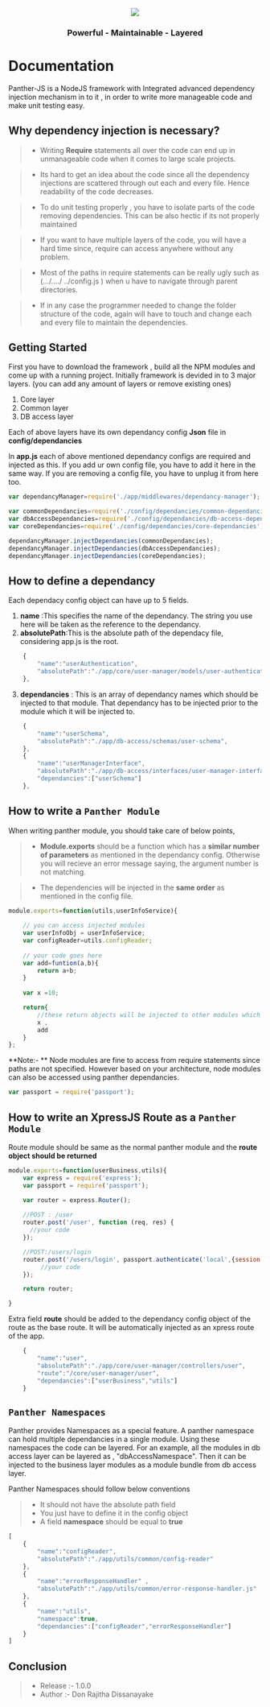 <p align="center">
  <img src="https://raw.githubusercontent.com/donspace/panther/master/logo.jpg" />
</p>


 <center> <h3> Powerful - Maintainable - Layered </h3> </center>

Documentation
=============
Panther-JS is a NodeJS framework with Integrated advanced dependency injection mechanism in to it , in order to write more manageable code and make unit testing easy.

Why dependency injection is necessary? 
-------------------------------------------
> - Writing **Require** statements all over the code can end up in unmanageable code when it comes to large scale projects. 

> - Its hard to get an idea about the code since all the dependency injections are scattered through out each and every file. Hence readability of the code decreases. 

> - To do unit testing properly , you have to isolate parts of the code removing dependencies.  This can be also hectic if its not properly maintained

>- If you want to have multiple layers of the code,  you will have a hard time since, require can access anywhere without any problem.

>- Most of the paths in require statements can be really ugly such as (.../..../ ../config.js ) when u have to navigate through parent directories.  

>- If in any case the programmer needed to change the folder structure of the code, again will have to touch and change each and every file to maintain the dependencies.


Getting Started
----------------

First you have to download the framework , build all the NPM modules and come up with a running project. Initially framework is devided in to 3 major layers. (you can add any amount of layers or remove existing ones)
1. Core layer
2. Common layer
3. DB access layer

Each of above layers have its own dependancy config **Json** file in **config/dependancies**

In **app.js** each of above mentioned dependancy configs are required and injected as this. If you add ur own config file, you have to add it here in the same way. If you are removing a config file, you have to unplug it from here too.

```javascript
var dependancyManager=require('./app/middlewares/dependancy-manager');

var commonDependancies=require('./config/dependancies/common-dependancies');
var dbAccessDependancies=require('./config/dependancies/db-access-dependancies')
var coreDependancies=require('./config/dependancies/core-dependancies');

dependancyManager.injectDependancies(commonDependancies);
dependancyManager.injectDependancies(dbAccessDependancies);
dependancyManager.injectDependancies(coreDependancies);
```

How to define a dependancy
--------------------------
Each dependacy config object can have up to 5 fields.

1. **name** :This specifies the name of the dependancy. The string you use here will be taken as the reference to the dependancy.
2. **absolutePath**:This is the absolute path of the dependacy file, considering app.js is the root.
```javascript
    {
        "name":"userAuthentication",
        "absolutePath":"./app/core/user-manager/models/user-authentication",
    },
```
3. **dependancies** : This is an array of dependancy names which should be injected to that module. That dependancy has to be injected prior to the module which it will be injected to.


```javascript
    {
        "name":"userSchema",
        "absolutePath":"./app/db-access/schemas/user-schema",
    },
    {
        "name":"userManagerInterface",
        "absolutePath":"./app/db-access/interfaces/user-manager-interface",
        "dependancies":["userSchema"]
    },
```
How to write a ```Panther Module ```
-------------------------------------------
When writing panther module, you should take care of below points,
>- **Module.exports** should be a function which has a **similar number of parameters** as mentioned in the dependancy config. Otherwise you will recieve an error message saying, the argument number is not matching.

>- The dependencies will be injected in the **same order** as mentioned in the config file.

```javascript
module.exports=function(utils,userInfoService){
    
    // you can access injected modules
    var userInfoObj = userInfoService;
    var configReader=utils.configReader;
    
    // your code goes here
    var add=funtion(a,b){
        return a+b;
    }
    
    var x =10;

    return{
        //these return objects will be injected to other modules which are dependant on this one
        x ,
        add
    }
};
```
**Note:- ** 
Node modules are fine to access from require statements since paths are not specified. However based on your architecture, node modules can also be accessed using panther dependancies.
```javascript
var passport = require('passport');
```

How to write an XpressJS Route as a ```Panther Module ```
---------------------------------------------------------
Route module should be same as the normal panther module and the **route object should be returned**

```javascript
module.exports=function(userBusiness,utils){
    var express = require('express');
    var passport = require('passport');

    var router = express.Router();
    
    //POST : /user
    router.post('/user', function (req, res) {
      //your code
    });

    //POST:/users/login
    router.post('/users/login', passport.authenticate('local',{session: false}),function(req, res) {
         //your code
    });

    return router;  

}
```

Extra field **route** should be added to the dependancy config object of the route as the base route. 
It will be automatically injected as an xpress route of the app.

```javascript
    {
        "name":"user",
        "absolutePath":"./app/core/user-manager/controllers/user",
        "route":"/core/user-manager/user",
        "dependancies":["userBusiness","utils"]
    }
```

```Panther Namespaces ```
---------------------------------------------------------
Panther provides Namespaces as a special feature. A panther namespace can hold multiple dependancies in a single module.
Using these namespaces the code can be layered. For an example, all the modules in db access layer can be layered as , "dbAccessNamespace". Then it can be injected to the business layer modules as a module bundle from db access layer.

Panther Namespaces should follow below conventions 
>- It should not have the absolute path field
>- You just have to define it in the config object
>- A field **namespace** should be equal to **true**


```javascript
[
    {
        "name":"configReader",
        "absolutePath":"./app/utils/common/config-reader"
    },
    {
        "name":"errorResponseHandler" ,
        "absolutePath":"./app/utils/common/error-response-handler.js"
    },
    {
        "name":"utils",
        "namespace":true,
        "dependancies":["configReader","errorResponseHandler"]
    }
]
```

Conclusion 
--------------------

>- Release :- 1.0.0
>- Author :- Don Rajitha Dissanayake

